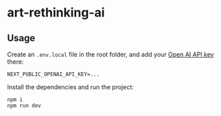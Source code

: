 # art-rethinking-ai

## Usage

Create an `.env.local` file in the root folder, and add your [Open AI API key](https://platform.openai.com/api-keys) there:

```
NEXT_PUBLIC_OPENAI_API_KEY=...
```

Install the dependencies and run the project:

```
npm i
npm run dev
```